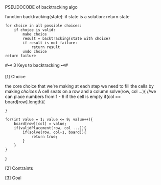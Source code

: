 PSEUDOCODE of backtracking algo

function backtracking(state):
    if state is a solution:
        return state
    
    for choice in all possible choices:
        if choice is valid:
            make choice
            result = backtracking(state with choice)
            if result is not failure:
                return result
            undo choice
    return failure


#🗝️ 3 Keys to backtracking 🗝️#

[1] Choice 

the core choice that we're making at each step
we need to fill the cells by making *choices*
A cell seats on a row and a column
solve(row, col ...){
    //we can place numbers from 1 - 9 if the cell is empty
    if(col == board[row].length){
        
    }

    for(int value = 1; value <= 9; value++){
        board[row][col] = value;
        if(validPlacement(row, col ...)){
            if(solve(row, col+1, board)){
                return true;
            }
        }
    }
}


[2] Contraints


[3] Goal
